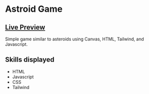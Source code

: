 # Astroid Game

## <a href=https://brodeed.github.io/astroid-game/>Live Preview</a><br>

Simple game similar to asteroids using Canvas, HTML, Tailwind, and Javascript.

## Skills displayed

- HTML
- Javascript
- CSS
- Tailwind